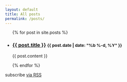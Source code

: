 ```yaml
---
layout: default
title: All posts
permalink: /posts/
---
```

<div>
  <div class="container">
	  <div class="row">
	    <div class="col-md-12">
	      <ul class="list-unstyled">
	        {% for post in site.posts %}
	          <li>
	            <h3>
	              <a href="{{ post.url | prepend: site.baseurl }}">{{ post.title }}</a>
	              <small>{{ post.date | date: "%b %-d, %Y" }}</small>
	            </h3>
	            <p>
	              {{ post.content }}
	            </p>
	          </li>
	        {% endfor %}
	      </ul>
	      <p class="text-muted">subscribe <a href="{{ "/feed.xml" | prepend: site.baseurl }}">via RSS</a></p>
	    </div>
	  </div>
</div>